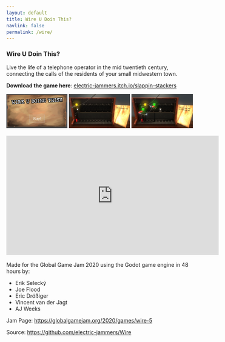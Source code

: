```yaml
---
layout: default
title: Wire U Doin This?
navlink: false
permalink: /wire/
---
```


### Wire U Doin This?

Live the life of a telephone operator in the mid twentieth century, connecting the calls of the residents of your small midwestern town.

**Download the game here**: [electric-jammers.itch.io/slappin-stackers](https://electric-jammers.itch.io/slappin-stackers)

<div width="100%">
  <a data-fancybox="gallery" href="/assets/img/wire-01.jpg"><img src="/assets/img/wire-01.jpg" width="32%"></a>
  <a data-fancybox="gallery" href="/assets/img/wire-02.jpg"><img src="/assets/img/wire-02.jpg" width="32%"></a>
  <a data-fancybox="gallery" href="/assets/img/wire-03.jpg"><img src="/assets/img/wire-03.jpg" width="32%"></a>
</div>
<br />

<iframe width="560" height="315" src="https://www.youtube.com/embed/nkYnawqeFOU" frameborder="0" allow="accelerometer; autoplay; encrypted-media; gyroscope; picture-in-picture" allowfullscreen></iframe>

Made for the Global Game Jam 2020 using the Godot game engine in 48 hours by:
- Erik Selecký
- Joe Flood
- Eric Drößiger
- Vincent van der Jagt
- AJ Weeks

Jam Page: https://globalgamejam.org/2020/games/wire-5

Source: https://github.com/electric-jammers/Wire
